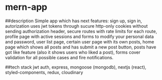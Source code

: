 # mern-app

##description
Simple app which has next features: sign up, sign in, autorization uses jwt tokens through sucure http-only cookies without sending authorization header, secure routes with rate limits for each route, profile page with active sessions and forms to modify your personal data and password, user list page, certain user page with its own posts, home page which shows all posts and has submit a new post button, posts have got like feature (also it shows users who liked a post), forms cover validation for all possible cases and fire notifications. 

##tech stack
jwt auth, express, mongoose (mongodb), nextjs (react), styled-components, redux, cloudinary
